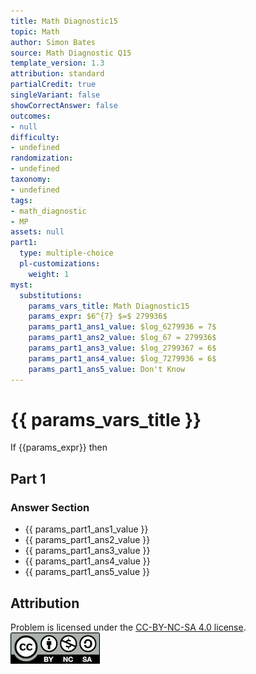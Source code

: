 ```yaml
---
title: Math Diagnostic15
topic: Math
author: Simon Bates
source: Math Diagnostic Q15
template_version: 1.3
attribution: standard
partialCredit: true
singleVariant: false
showCorrectAnswer: false
outcomes:
- null
difficulty:
- undefined
randomization:
- undefined
taxonomy:
- undefined
tags:
- math_diagnostic
- MP
assets: null
part1:
  type: multiple-choice
  pl-customizations:
    weight: 1
myst:
  substitutions:
    params_vars_title: Math Diagnostic15
    params_expr: $6^{7} $=$ 279936$
    params_part1_ans1_value: $log_6279936 = 7$
    params_part1_ans2_value: $log_67 = 279936$
    params_part1_ans3_value: $log_2799367 = 6$
    params_part1_ans4_value: $log_7279936 = 6$
    params_part1_ans5_value: Don't Know
---
```

# {{ params_vars_title }}
If {{params_expr}} then

## Part 1

### Answer Section

- {{ params_part1_ans1_value }}
- {{ params_part1_ans2_value }}
- {{ params_part1_ans3_value }}
- {{ params_part1_ans4_value }}
- {{ params_part1_ans5_value }}

## Attribution

Problem is licensed under the [CC-BY-NC-SA 4.0 license](https://creativecommons.org/licenses/by-nc-sa/4.0/).<br> ![The Creative Commons 4.0 license requiring attribution-BY, non-commercial-NC, and share-alike-SA license.](https://raw.githubusercontent.com/firasm/bits/master/by-nc-sa.png)